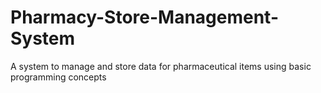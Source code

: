 # Pharmacy-Store-Management-System
A system to manage and store data for pharmaceutical items using basic programming concepts
